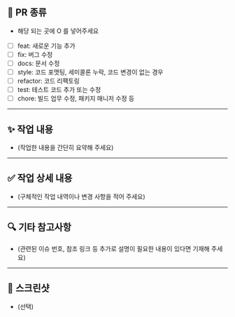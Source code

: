 ## 📌 PR 종류
- 해당 되는 곳에 O 를 넣어주세요
- [ ] feat: 새로운 기능 추가
- [ ] fix: 버그 수정
- [ ] docs: 문서 수정
- [ ] style: 코드 포맷팅, 세미콜론 누락, 코드 변경이 없는 경우
- [ ] refactor: 코드 리팩토링
- [ ] test: 테스트 코드 추가 또는 수정
- [ ] chore: 빌드 업무 수정, 패키지 매니저 수정 등

---

## ✨ 작업 내용

- (작업한 내용을 간단히 요약해 주세요)

---

## ✅ 작업 상세 내용

- (구체적인 작업 내역이나 변경 사항을 적어 주세요)

---

## 🔍 기타 참고사항

- (관련된 이슈 번호, 참조 링크 등 추가로 설명이 필요한 내용이 있다면 기재해 주세요)

---

## 📸 스크린샷

- (선택)